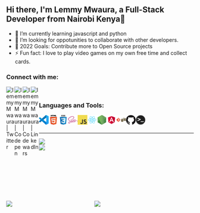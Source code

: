 ## Hi there, I'm Lemmy Mwaura, a Full-Stack Developer from Nairobi Kenya👋 


- 🌱 I’m currently learning javascript and python 
- 👯 I’m looking for oppotunities to collaborate with other developers. 
- 🥅 2022 Goals: Contribute more to Open Source projects
- ⚡ Fun fact: I love to play video games on my own free time and collect cards.
### Connect with me:

[<img align="left" alt="lemmyMwaura | Twitter" width="22px" src="https://cdn.jsdelivr.net/npm/simple-icons@v3/icons/twitter.svg" />][twitter]
[<img align="left" alt="lemmyMwaura | Codepen" width="22px" src="https://cdn.jsdelivr.net/npm/simple-icons@v3/icons/codepen.svg" />][codepen]
[<img align="left" alt="lemmyMwaura | Codewars" width="22px" src="https://cdn.jsdelivr.net/npm/simple-icons@v3/icons/codewars.svg" />][codewars]
[<img align="left" alt="lemmyMwaura | LinkedIn" width="22px" src="https://cdn.jsdelivr.net/npm/simple-icons@v3/icons/linkedin.svg" />][linkedin]


<br />

### Languages and Tools:

[<img align="left" alt="Visual Studio Code" width="26px" src="https://raw.githubusercontent.com/github/explore/80688e429a7d4ef2fca1e82350fe8e3517d3494d/topics/visual-studio-code/visual-studio-code.png" />][home]
[<img align="left" alt="HTML5" width="26px" src="https://raw.githubusercontent.com/github/explore/80688e429a7d4ef2fca1e82350fe8e3517d3494d/topics/html/html.png" />][home]
[<img align="left" alt="CSS3" width="26px" src="https://raw.githubusercontent.com/github/explore/80688e429a7d4ef2fca1e82350fe8e3517d3494d/topics/css/css.png" />][home]
[<img align="left" alt="Sass" width="26px" src="https://raw.githubusercontent.com/github/explore/80688e429a7d4ef2fca1e82350fe8e3517d3494d/topics/sass/sass.png" />][home]
[<img align="left" alt="JavaScript" width="26px" src="https://raw.githubusercontent.com/github/explore/80688e429a7d4ef2fca1e82350fe8e3517d3494d/topics/javascript/javascript.png" />][home]
[<img align="left" alt="React" width="26px" src="https://raw.githubusercontent.com/github/explore/80688e429a7d4ef2fca1e82350fe8e3517d3494d/topics/react/react.png" />][home]
[<img align="left" alt="Node.js" width="26px" src="https://raw.githubusercontent.com/github/explore/80688e429a7d4ef2fca1e82350fe8e3517d3494d/topics/nodejs/nodejs.png" />][home]
[<img align="left" alt="Angular" width="26px" src="https://raw.githubusercontent.com/github/explore/80688e429a7d4ef2fca1e82350fe8e3517d3494d/topics/angular/angular.png" />][home]
[<img align="left" alt="Git" width="26px" src="https://raw.githubusercontent.com/github/explore/80688e429a7d4ef2fca1e82350fe8e3517d3494d/topics/git/git.png" />][home]
[<img align="left" alt="GitHub" width="26px" src="https://raw.githubusercontent.com/github/explore/78df643247d429f6cc873026c0622819ad797942/topics/github/github.png" />][home]
[<img align="left" alt="Terminal" width="26px" src="https://raw.githubusercontent.com/github/explore/80688e429a7d4ef2fca1e82350fe8e3517d3494d/topics/terminal/terminal.png" />][home]

<br />
<br />

---

<div>
<img align="left" width="47%" src="https://github-readme-stats.vercel.app/api?username=lemmymwaura&show_icons=true&theme=radical">
<img align="left" width="47%" src="http://github-readme-streak-stats.herokuapp.com?user=lemmymwaura&theme=radical&date_format=M%20j%5B%2C%20Y%5D">
</div>

<br><br><br><br><br><br><br><br><br>
<div>
<img align="left" width="47%" src="https://github-readme-stats.vercel.app/api/top-langs/?username=lemmymwaura&layout=compact">
<img align="left" width="47%" src="https://github-readme-stats.vercel.app/api/wakatime?username=lemmymwaura">
</div>


[twitter]: https://#
[linkedin]: https://#
[home]: https://#
[codepen]: https://codepen.io/lemmymwaura
[codewars]: https://www.codewars.com/users/LemmyMwaura
